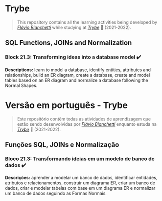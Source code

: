 # Trybe

> This repository contains all the learning activities being developed by _[Flávio Bianchetti](https://www.linkedin.com/in/flaviobianchetti/)_ while studying at _[Trybe](https://www.betrybe.com/)_ :rocket: (2021-2022).

## SQL Functions, JOINs and Normalization


### Block 21.3: Transforming ideas into a database model :heavy_check_mark:

**Descriptions:** learn to model a database, identify entities, attributes and relationships, build an ER diagram, create a database, create and model tables based on an ER diagram and normalize a database following the Normal Shapes.


# Versão em português - Trybe

> Este repositório contêm todas as atividades de aprendizagem que estão sendo desenvolvidas por  _[Flávio Bianchetti](https://www.linkedin.com/in/flaviobianchetti/)_ enquanto estuda na _[Trybe](https://www.betrybe.com/)_ :rocket: (2021-2022).

## Funções SQL, JOINs e Normalização


### Bloco 21.3: Transformando ideias em um modelo de banco de dados :heavy_check_mark:

**Descrições:** aprender a modelar um banco de dados, identificar entidades, atributos e relacionamentos, construir um diagrama ER, criar um banco de dados, criar e modelar tabelas com base em um diagrama ER e normalizar um banco de dados seguindo as Formas Normais.
